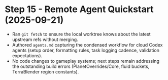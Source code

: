 # Step 15 - Remote Agent Quickstart (2025-09-21)

- Ran `git fetch` to ensure the local worktree knows about the latest upstream refs without merging.
- Authored `agents.md` capturing the condensed workflow for cloud Codex agents (setup order, formatting rules, task logging cadence, validation expectations).
- No code changes to gameplay systems; next steps remain addressing the outstanding build errors (PlanetOverrides/Core, fluid buckets, TerraBlender region constants).
